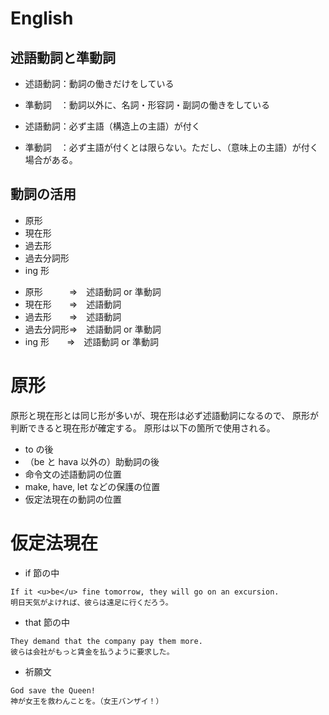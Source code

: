# English

## 述語動詞と準動詞

- 述語動詞：動詞の働きだけをしている
- 準動詞　：動詞以外に、名詞・形容詞・副詞の働きをしている

- 述語動詞：必ず主語（構造上の主語）が付く
- 準動詞　：必ず主語が付くとは限らない。ただし、（意味上の主語）が付く場合がある。

## 動詞の活用

+ 原形
+ 現在形
+ 過去形
+ 過去分詞形
+ ing 形

- 原形　　　=>　述語動詞 or 準動詞
- 現在形　　=>　述語動詞
- 過去形　　=>　述語動詞
- 過去分詞形=>　述語動詞 or 準動詞
- ing 形　　=>　述語動詞 or 準動詞

# 原形

原形と現在形とは同じ形が多いが、現在形は必ず述語動詞になるので、
原形が判断できると現在形が確定する。
原形は以下の箇所で使用される。

+ to の後
+ （be と hava 以外の）助動詞の後
+ 命令文の述語動詞の位置
+ make, have, let などの保護の位置
+ 仮定法現在の動詞の位置

# 仮定法現在

+ if 節の中

```
If it <u>be</u> fine tomorrow, they will go on an excursion.
明日天気がよければ、彼らは遠足に行くだろう。
```
+ that 節の中

```
They demand that the company pay them more.
彼らは会社がもっと賃金を払うように要求した。
```
+ 祈願文

```
God save the Queen!
神が女王を救わんことを。（女王バンザイ！）
```










